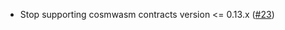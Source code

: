 - Stop supporting cosmwasm contracts version <= 0.13.x
  ([\#23](https://github.com/oraichain/wasmd/issues/23))